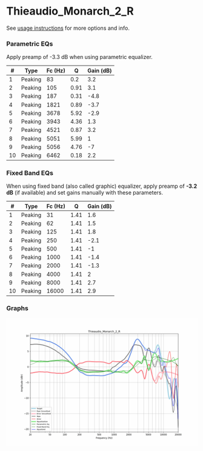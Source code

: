 # Thieaudio_Monarch_2_R
See [usage instructions](https://github.com/jaakkopasanen/AutoEq#usage) for more options and info.

### Parametric EQs
Apply preamp of -3.3 dB when using parametric equalizer.

|   # | Type    |   Fc (Hz) |    Q |   Gain (dB) |
|-----|---------|-----------|------|-------------|
|   1 | Peaking |        83 | 0.2  |         3.2 |
|   2 | Peaking |       105 | 0.91 |         3.1 |
|   3 | Peaking |       187 | 0.31 |        -4.8 |
|   4 | Peaking |      1821 | 0.89 |        -3.7 |
|   5 | Peaking |      3678 | 5.92 |        -2.9 |
|   6 | Peaking |      3943 | 4.36 |         1.3 |
|   7 | Peaking |      4521 | 0.87 |         3.2 |
|   8 | Peaking |      5051 | 5.99 |         1   |
|   9 | Peaking |      5056 | 4.76 |        -7   |
|  10 | Peaking |      6462 | 0.18 |         2.2 |

### Fixed Band EQs
When using fixed band (also called graphic) equalizer, apply preamp of **-3.2 dB** (if available) and set gains manually with these parameters.

|   # | Type    |   Fc (Hz) |    Q |   Gain (dB) |
|-----|---------|-----------|------|-------------|
|   1 | Peaking |        31 | 1.41 |         1.6 |
|   2 | Peaking |        62 | 1.41 |         1.5 |
|   3 | Peaking |       125 | 1.41 |         1.8 |
|   4 | Peaking |       250 | 1.41 |        -2.1 |
|   5 | Peaking |       500 | 1.41 |        -1   |
|   6 | Peaking |      1000 | 1.41 |        -1.4 |
|   7 | Peaking |      2000 | 1.41 |        -1.3 |
|   8 | Peaking |      4000 | 1.41 |         2   |
|   9 | Peaking |      8000 | 1.41 |         2.7 |
|  10 | Peaking |     16000 | 1.41 |         2.9 |

### Graphs
![](./Thieaudio_Monarch_2_R.png)
